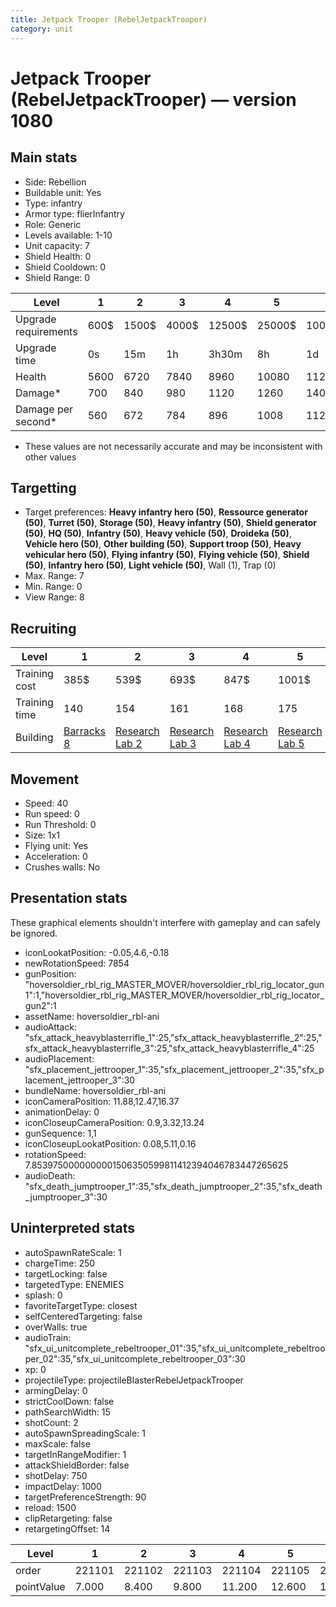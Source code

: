 ```yaml
---
title: Jetpack Trooper (RebelJetpackTrooper)
category: unit
---
```


# Jetpack Trooper (RebelJetpackTrooper) — version 1080

## Main stats

  * Side: Rebellion
  * Buildable unit: Yes
  * Type: infantry
  * Armor type: flierInfantry
  * Role: Generic
  * Levels available: 1-10
  * Unit capacity: 7
  * Shield Health: 0
  * Shield Cooldown: 0
  * Shield Range: 0

|Level               |1   |2    |3    |4     |5     |6      |7      |8      |9       |10      |
|--------------------|----|-----|-----|------|------|-------|-------|-------|--------|--------|
|Upgrade requirements|600$|1500$|4000$|12500$|25000$|100000$|160000$|320000$|1000000$|2000000$|
|Upgrade time        |0s  |15m  |1h   |3h30m |8h    |1d     |2d     |3d12h  |5d      |1w3d    |
|Health              |5600|6720 |7840 |8960  |10080 |11200  |12320  |13440  |14560   |16800   |
|Damage*             |700 |840  |980  |1120  |1260  |1400   |1540   |1680   |1820    |2100    |
|Damage per second*  |560 |672  |784  |896   |1008  |1120   |1232   |1344   |1456    |1680    |

* These values are not necessarily accurate and may be inconsistent with other values

## Targetting

  * Target preferences: **Heavy infantry hero (50)**, **Ressource generator (50)**, **Turret (50)**, **Storage (50)**, **Heavy infantry (50)**, **Shield generator (50)**, **HQ (50)**, **Infantry (50)**, **Heavy vehicle (50)**, **Droideka (50)**, **Vehicle hero (50)**, **Other building (50)**, **Support troop (50)**, **Heavy vehicular hero (50)**, **Flying infantry (50)**, **Flying vehicle (50)**, **Shield (50)**, **Infantry hero (50)**, **Light vehicle (50)**, Wall (1), Trap (0)
  * Max. Range: 7
  * Min. Range: 0
  * View Range: 8

## Recruiting

|Level        |1                               |2                                     |3                                     |4                                     |5                                     |6                                     |7                                     |8                                     |9                                     |10                                     |
|-------------|--------------------------------|--------------------------------------|--------------------------------------|--------------------------------------|--------------------------------------|--------------------------------------|--------------------------------------|--------------------------------------|--------------------------------------|---------------------------------------|
|Training cost|385$                            |539$                                  |693$                                  |847$                                  |1001$                                 |1155$                                 |1309$                                 |1540$                                 |1617$                                 |1771$                                  |
|Training time|140                             |154                                   |161                                   |168                                   |175                                   |182                                   |189                                   |196                                   |203                                   |210                                    |
|Building     |[Barracks 8](rebelBarracks.html)|[Research Lab 2](rebelOffenseLab.html)|[Research Lab 3](rebelOffenseLab.html)|[Research Lab 4](rebelOffenseLab.html)|[Research Lab 5](rebelOffenseLab.html)|[Research Lab 6](rebelOffenseLab.html)|[Research Lab 7](rebelOffenseLab.html)|[Research Lab 8](rebelOffenseLab.html)|[Research Lab 9](rebelOffenseLab.html)|[Research Lab 10](rebelOffenseLab.html)|

## Movement

  * Speed: 40
  * Run speed: 0
  * Run Threshold: 0
  * Size: 1x1
  * Flying unit: Yes
  * Acceleration: 0
  * Crushes walls: No

## Presentation stats

These graphical elements shouldn't interfere with gameplay and can safely be ignored.

  * iconLookatPosition: -0.05,4.6,-0.18
  * newRotationSpeed: 7854
  * gunPosition: "hoversoldier_rbl_rig_MASTER_MOVER/hoversoldier_rbl_rig_locator_gun1":1,"hoversoldier_rbl_rig_MASTER_MOVER/hoversoldier_rbl_rig_locator_gun2":1
  * assetName: hoversoldier_rbl-ani
  * audioAttack: "sfx_attack_heavyblasterrifle_1":25,"sfx_attack_heavyblasterrifle_2":25,"sfx_attack_heavyblasterrifle_3":25,"sfx_attack_heavyblasterrifle_4":25
  * audioPlacement: "sfx_placement_jettrooper_1":35,"sfx_placement_jettrooper_2":35,"sfx_placement_jettrooper_3":30
  * bundleName: hoversoldier_rbl-ani
  * iconCameraPosition: 11.88,12.47,16.37
  * animationDelay: 0
  * iconCloseupCameraPosition: 0.9,3.32,13.24
  * gunSequence: 1,1
  * iconCloseupLookatPosition: 0.08,5.11,0.16
  * rotationSpeed: 7.8539750000000001506350599811412394046783447265625
  * audioDeath: "sfx_death_jumptrooper_1":35,"sfx_death_jumptrooper_2":35,"sfx_death_jumptrooper_3":30

## Uninterpreted stats

  * autoSpawnRateScale: 1
  * chargeTime: 250
  * targetLocking: false
  * targetedType: ENEMIES
  * splash: 0
  * favoriteTargetType: closest
  * selfCenteredTargeting: false
  * overWalls: true
  * audioTrain: "sfx_ui_unitcomplete_rebeltrooper_01":35,"sfx_ui_unitcomplete_rebeltrooper_02":35,"sfx_ui_unitcomplete_rebeltrooper_03":30
  * xp: 0
  * projectileType: projectileBlasterRebelJetpackTrooper
  * armingDelay: 0
  * strictCoolDown: false
  * pathSearchWidth: 15
  * shotCount: 2
  * autoSpawnSpreadingScale: 1
  * maxScale: false
  * targetInRangeModifier: 1
  * attackShieldBorder: false
  * shotDelay: 750
  * impactDelay: 1000
  * targetPreferenceStrength: 90
  * reload: 1500
  * clipRetargeting: false
  * retargetingOffset: 14

|Level     |1     |2     |3     |4     |5     |6     |7     |8     |9     |10    |
|----------|------|------|------|------|------|------|------|------|------|------|
|order     |221101|221102|221103|221104|221105|221106|221107|221108|221109|221110|
|pointValue|7.000 |8.400 |9.800 |11.200|12.600|14.000|15.400|16.800|18.200|21.000|

